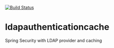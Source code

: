 [![Build Status](https://travis-ci.org/joanluk/ldapauthenticationcache.svg?branch=master)](https://travis-ci.org/joanluk/ldapauthenticationcache)



# ldapauthenticationcache
Spring Security with LDAP provider and caching
